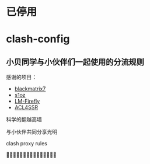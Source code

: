 # 已停用
# clash-config
## 小贝同学与小伙伴们一起使用的分流规则

感谢的项目：

- [blackmatrix7](https://github.com/blackmatrix7/ios_rule_script)
- [s1oz](https://github.com/s1oz/unraid)
- [LM-Firefly](https://github.com/LM-Firefly/Rules)
- [ACL4SSR](https://github.com/ACL4SSR/ACL4SSR/tree/master)

科学的翻越高墙

与小伙伴共同分享光明

clash proxy rules

🤡🤡🤡🤡🤡🤡🤡🤡🤡🤡🤡🤡🤡🤡🤡


